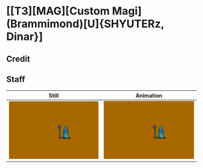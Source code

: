 # [\[T3\]\[MAG\]\[Custom Magi\]\(Brammimond\)\[U\]{SHYUTERz, Dinar}]

## Credit


	
## Staff

| Still | Animation |
| :---: | :-------: |
| ![Staff still](./Staff_000.png) | ![Staff animation](./Staff.gif) |
